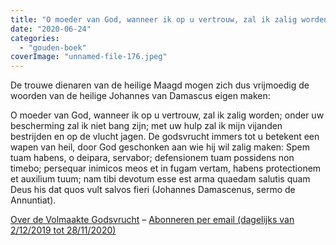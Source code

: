 ```yaml
---
title: "O moeder van God, wanneer ik op u vertrouw, zal ik zalig worden"
date: "2020-06-24"
categories: 
  - "gouden-boek"
coverImage: "unnamed-file-176.jpeg"
---
```


De trouwe dienaren van de heilige Maagd mogen zich dus vrijmoedig de woorden van de heilige Johannes van Damascus eigen maken:

O moeder van God, wanneer ik op u vertrouw, zal ik zalig worden; onder uw bescherming zal ik niet bang zijn; met uw hulp zal ik mijn vijanden bestrijden en op de vlucht jagen. De godsvrucht immers tot u betekent een wapen van heil, door God geschonken aan wie hij wil zalig maken: Spem tuam habens, o deipara, servabor; defensionem tuam possidens non timebo; persequar inimicos meos et in fugam vertam, habens protectionem et auxilium tuum; nam tibi devotum esse est arma quaedam salutis quam Deus his dat quos vult salvos fieri (Johannes Damascenus, sermo de Annuntiat).

[Over de Volmaakte Godsvrucht](/blog/een-jaar-lang-volmaakte-godsvrucht/) – [Abonneren per email (dagelijks van 2/12/2019 tot 28/11/2020)](http://eepurl.com/9RKvX)
